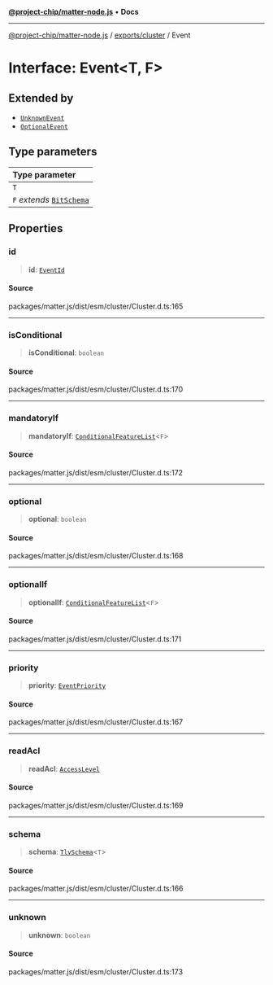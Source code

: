 [**@project-chip/matter-node.js**](../../../README.md) • **Docs**

***

[@project-chip/matter-node.js](../../../modules.md) / [exports/cluster](../README.md) / Event

# Interface: Event\<T, F\>

## Extended by

- [`UnknownEvent`](UnknownEvent.md)
- [`OptionalEvent`](OptionalEvent.md)

## Type parameters

| Type parameter |
| :------ |
| `T` |
| `F` *extends* [`BitSchema`](../../schema/README.md#bitschema) |

## Properties

### id

> **id**: [`EventId`](../../datatype/README.md#eventid)

#### Source

packages/matter.js/dist/esm/cluster/Cluster.d.ts:165

***

### isConditional

> **isConditional**: `boolean`

#### Source

packages/matter.js/dist/esm/cluster/Cluster.d.ts:170

***

### mandatoryIf

> **mandatoryIf**: [`ConditionalFeatureList`](../README.md#conditionalfeaturelistf)\<`F`\>

#### Source

packages/matter.js/dist/esm/cluster/Cluster.d.ts:172

***

### optional

> **optional**: `boolean`

#### Source

packages/matter.js/dist/esm/cluster/Cluster.d.ts:168

***

### optionalIf

> **optionalIf**: [`ConditionalFeatureList`](../README.md#conditionalfeaturelistf)\<`F`\>

#### Source

packages/matter.js/dist/esm/cluster/Cluster.d.ts:171

***

### priority

> **priority**: [`EventPriority`](../enumerations/EventPriority.md)

#### Source

packages/matter.js/dist/esm/cluster/Cluster.d.ts:167

***

### readAcl

> **readAcl**: [`AccessLevel`](../enumerations/AccessLevel.md)

#### Source

packages/matter.js/dist/esm/cluster/Cluster.d.ts:169

***

### schema

> **schema**: [`TlvSchema`](../../tlv/classes/TlvSchema.md)\<`T`\>

#### Source

packages/matter.js/dist/esm/cluster/Cluster.d.ts:166

***

### unknown

> **unknown**: `boolean`

#### Source

packages/matter.js/dist/esm/cluster/Cluster.d.ts:173
